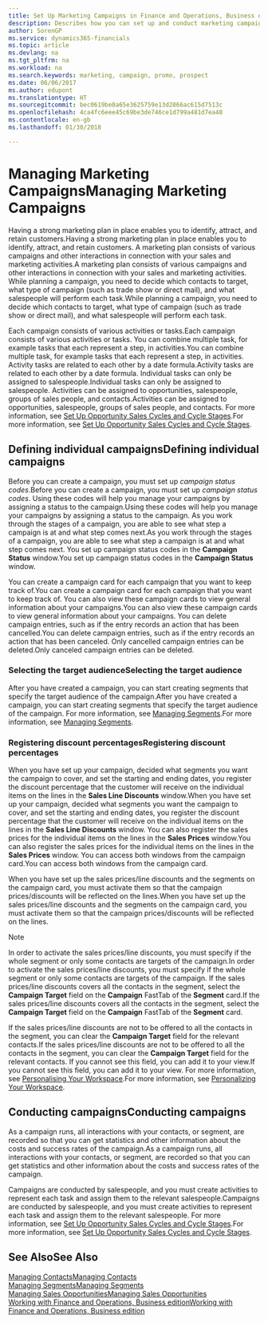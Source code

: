 ```yaml
---
title: Set Up Marketing Campaigns in Finance and Operations, Business edition| Microsoft Docs
description: Describes how you can set up and conduct marketing campaigns in Finance and Operations, Business edition to help you identify and attract prospects and retain customers.
author: SorenGP
ms.service: dynamics365-financials
ms.topic: article
ms.devlang: na
ms.tgt_pltfrm: na
ms.workload: na
ms.search.keywords: marketing, campaign, promo, prospect
ms.date: 06/06/2017
ms.author: edupont
ms.translationtype: HT
ms.sourcegitcommit: bec0619be0a65e3625759e13d2866ac615d7513c
ms.openlocfilehash: 4ca4fc6eee45c69be3de746ce1d799a481d7ea48
ms.contentlocale: en-gb
ms.lasthandoff: 01/30/2018

---
```

# <a name="managing-marketing-campaigns"></a><span data-ttu-id="35525-103">Managing Marketing Campaigns</span><span class="sxs-lookup"><span data-stu-id="35525-103">Managing Marketing Campaigns</span></span>
<span data-ttu-id="35525-104">Having a strong marketing plan in place enables you to identify, attract, and retain customers.</span><span class="sxs-lookup"><span data-stu-id="35525-104">Having a strong marketing plan in place enables you to identify, attract, and retain customers.</span></span> <span data-ttu-id="35525-105">A marketing plan consists of various campaigns and other interactions in connection with your sales and marketing activities.</span><span class="sxs-lookup"><span data-stu-id="35525-105">A marketing plan consists of various campaigns and other interactions in connection with your sales and marketing activities.</span></span> <span data-ttu-id="35525-106">While planning a campaign, you need to decide which contacts to target, what type of campaign (such as trade show or direct mail), and what salespeople will perform each task.</span><span class="sxs-lookup"><span data-stu-id="35525-106">While planning a campaign, you need to decide which contacts to target, what type of campaign (such as trade show or direct mail), and what salespeople will perform each task.</span></span>

<span data-ttu-id="35525-107">Each campaign consists of various activities or tasks.</span><span class="sxs-lookup"><span data-stu-id="35525-107">Each campaign consists of various activities or tasks.</span></span> <span data-ttu-id="35525-108">You can combine multiple task, for example tasks that each represent a step, in activities.</span><span class="sxs-lookup"><span data-stu-id="35525-108">You can combine multiple task, for example tasks that each represent a step, in activities.</span></span> <span data-ttu-id="35525-109">Activity tasks are related to each other by a date formula.</span><span class="sxs-lookup"><span data-stu-id="35525-109">Activity tasks are related to each other by a date formula.</span></span> <span data-ttu-id="35525-110">Individual tasks can only be assigned to salespeople.</span><span class="sxs-lookup"><span data-stu-id="35525-110">Individual tasks can only be assigned to salespeople.</span></span> <span data-ttu-id="35525-111">Activities can be assigned to opportunities, salespeople, groups of sales people, and contacts.</span><span class="sxs-lookup"><span data-stu-id="35525-111">Activities can be assigned to opportunities, salespeople, groups of sales people, and contacts.</span></span> <span data-ttu-id="35525-112">For more information, see [Set Up Opportunity Sales Cycles and Cycle Stages](marketing-how-setup-opportunity-sales-cycles-stages.md).</span><span class="sxs-lookup"><span data-stu-id="35525-112">For more information, see [Set Up Opportunity Sales Cycles and Cycle Stages](marketing-how-setup-opportunity-sales-cycles-stages.md).</span></span>

## <a name="defining-individual-campaigns"></a><span data-ttu-id="35525-113">Defining individual campaigns</span><span class="sxs-lookup"><span data-stu-id="35525-113">Defining individual campaigns</span></span>
<span data-ttu-id="35525-114">Before you can create a campaign, you must set up *campaign status codes*.</span><span class="sxs-lookup"><span data-stu-id="35525-114">Before you can create a campaign, you must set up *campaign status codes*.</span></span> <span data-ttu-id="35525-115">Using these codes will help you manage your campaigns by assigning a status to the campaign.</span><span class="sxs-lookup"><span data-stu-id="35525-115">Using these codes will help you manage your campaigns by assigning a status to the campaign.</span></span> <span data-ttu-id="35525-116">As you work through the stages of a campaign, you are able to see what step a campaign is at and what step comes next.</span><span class="sxs-lookup"><span data-stu-id="35525-116">As you work through the stages of a campaign, you are able to see what step a campaign is at and what step comes next.</span></span> <span data-ttu-id="35525-117">You set up campaign status codes in the **Campaign Status** window.</span><span class="sxs-lookup"><span data-stu-id="35525-117">You set up campaign status codes in the **Campaign Status** window.</span></span>

<span data-ttu-id="35525-118">You can create a campaign card for each campaign that you want to keep track of.</span><span class="sxs-lookup"><span data-stu-id="35525-118">You can create a campaign card for each campaign that you want to keep track of.</span></span> <span data-ttu-id="35525-119">You can also view these campaign cards to view general information about your campaigns.</span><span class="sxs-lookup"><span data-stu-id="35525-119">You can also view these campaign cards to view general information about your campaigns.</span></span>
<span data-ttu-id="35525-120">You can delete campaign entries, such as if the entry records an action that has been cancelled.</span><span class="sxs-lookup"><span data-stu-id="35525-120">You can delete campaign entries, such as if the entry records an action that has been canceled.</span></span> <span data-ttu-id="35525-121">Only cancelled campaign entries can be deleted.</span><span class="sxs-lookup"><span data-stu-id="35525-121">Only canceled campaign entries can be deleted.</span></span>

### <a name="selecting-the-target-audience"></a><span data-ttu-id="35525-122">Selecting the target audience</span><span class="sxs-lookup"><span data-stu-id="35525-122">Selecting the target audience</span></span>
<span data-ttu-id="35525-123">After you have created a campaign, you can start creating segments that specify the target audience of the campaign.</span><span class="sxs-lookup"><span data-stu-id="35525-123">After you have created a campaign, you can start creating segments that specify the target audience of the campaign.</span></span> <span data-ttu-id="35525-124">For more information, see [Managing Segments](marketing-segments.md).</span><span class="sxs-lookup"><span data-stu-id="35525-124">For more information, see [Managing Segments](marketing-segments.md).</span></span>

### <a name="registering-discount-percentages"></a><span data-ttu-id="35525-125">Registering discount percentages</span><span class="sxs-lookup"><span data-stu-id="35525-125">Registering discount percentages</span></span>
<span data-ttu-id="35525-126">When you have set up your campaign, decided what segments you want the campaign to cover, and set the starting and ending dates, you register the discount percentage that the customer will receive on the individual items on the lines in the **Sales Line Discounts** window.</span><span class="sxs-lookup"><span data-stu-id="35525-126">When you have set up your campaign, decided what segments you want the campaign to cover, and set the starting and ending dates, you register the discount percentage that the customer will receive on the individual items on the lines in the **Sales Line Discounts** window.</span></span> <span data-ttu-id="35525-127">You can also register the sales prices for the individual items on the lines in the **Sales Prices** window.</span><span class="sxs-lookup"><span data-stu-id="35525-127">You can also register the sales prices for the individual items on the lines in the **Sales Prices** window.</span></span> <span data-ttu-id="35525-128">You can access both windows from the campaign card.</span><span class="sxs-lookup"><span data-stu-id="35525-128">You can access both windows from the campaign card.</span></span>

 <span data-ttu-id="35525-129">When you have set up the sales prices/line discounts and the segments on the campaign card, you must activate them so that the campaign prices/discounts will be reflected on the lines.</span><span class="sxs-lookup"><span data-stu-id="35525-129">When you have set up the sales prices/line discounts and the segments on the campaign card, you must activate them so that the campaign prices/discounts will be reflected on the lines.</span></span>

> [!NOTE]  
>   <span data-ttu-id="35525-130">In order to activate the sales prices/line discounts, you must specify if the whole segment or only some contacts are targets of the campaign.</span><span class="sxs-lookup"><span data-stu-id="35525-130">In order to activate the sales prices/line discounts, you must specify if the whole segment or only some contacts are targets of the campaign.</span></span> <span data-ttu-id="35525-131">If the sales prices/line discounts covers all the contacts in the segment, select the **Campaign Target** field on the **Campaign** FastTab of the **Segment** card.</span><span class="sxs-lookup"><span data-stu-id="35525-131">If the sales prices/line discounts covers all the contacts in the segment, select the **Campaign Target** field on the **Campaign** FastTab of the **Segment** card.</span></span>

<span data-ttu-id="35525-132">If the sales prices/line discounts are not to be offered to all the contacts in the segment, you can clear the **Campaign Target** field for the relevant contacts.</span><span class="sxs-lookup"><span data-stu-id="35525-132">If the sales prices/line discounts are not to be offered to all the contacts in the segment, you can clear the **Campaign Target** field for the relevant contacts.</span></span> <span data-ttu-id="35525-133">If you cannot see this field, you can add it to your view.</span><span class="sxs-lookup"><span data-stu-id="35525-133">If you cannot see this field, you can add it to your view.</span></span> <span data-ttu-id="35525-134">For more information, see [Personalising Your Workspace](ui-personalization-user.md).</span><span class="sxs-lookup"><span data-stu-id="35525-134">For more information, see [Personalizing Your Workspace](ui-personalization-user.md).</span></span>

## <a name="conducting-campaigns"></a><span data-ttu-id="35525-135">Conducting campaigns</span><span class="sxs-lookup"><span data-stu-id="35525-135">Conducting campaigns</span></span>
<span data-ttu-id="35525-136">As a campaign runs, all interactions with your contacts, or segment, are recorded so that you can get statistics and other information about the costs and success rates of the campaign.</span><span class="sxs-lookup"><span data-stu-id="35525-136">As a campaign runs, all interactions with your contacts, or segment, are recorded so that you can get statistics and other information about the costs and success rates of the campaign.</span></span>

<span data-ttu-id="35525-137">Campaigns are conducted by salespeople, and you must create activities to represent each task and assign them to the relevant salespeople.</span><span class="sxs-lookup"><span data-stu-id="35525-137">Campaigns are conducted by salespeople, and you must create activities to represent each task and assign them to the relevant salespeople.</span></span> <span data-ttu-id="35525-138">For more information, see [Set Up Opportunity Sales Cycles and Cycle Stages](marketing-how-setup-opportunity-sales-cycles-stages.md).</span><span class="sxs-lookup"><span data-stu-id="35525-138">For more information, see [Set Up Opportunity Sales Cycles and Cycle Stages](marketing-how-setup-opportunity-sales-cycles-stages.md).</span></span>

## <a name="see-also"></a><span data-ttu-id="35525-139">See Also</span><span class="sxs-lookup"><span data-stu-id="35525-139">See Also</span></span>
[<span data-ttu-id="35525-140">Managing Contacts</span><span class="sxs-lookup"><span data-stu-id="35525-140">Managing Contacts</span></span>](marketing-contacts.md)  
[<span data-ttu-id="35525-141">Managing Segments</span><span class="sxs-lookup"><span data-stu-id="35525-141">Managing Segments</span></span>](marketing-segments.md)  
[<span data-ttu-id="35525-142">Managing Sales Opportunities</span><span class="sxs-lookup"><span data-stu-id="35525-142">Managing Sales Opportunities</span></span>](marketing-manage-sales-opportunities.md)  
[<span data-ttu-id="35525-143">Working with Finance and Operations, Business edition</span><span class="sxs-lookup"><span data-stu-id="35525-143">Working with Finance and Operations, Business edition</span></span>](ui-work-product.md)  

